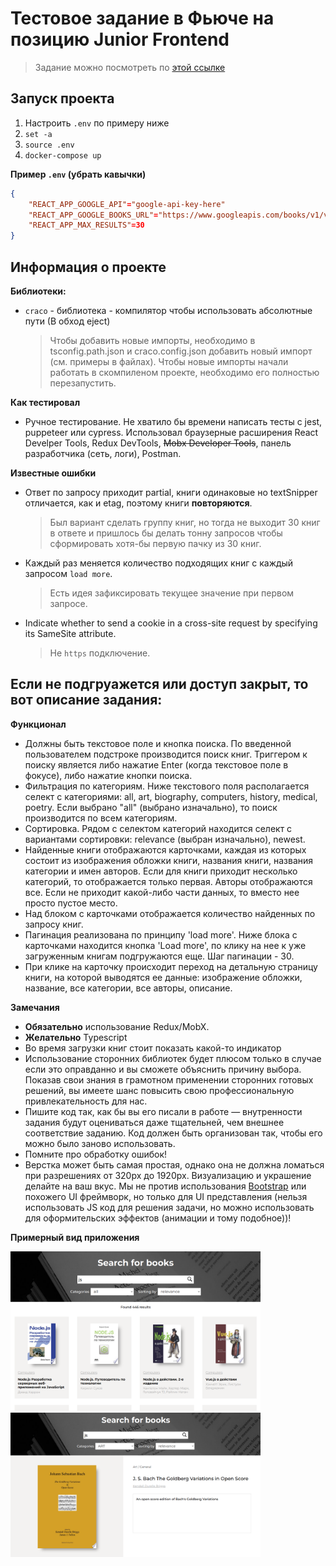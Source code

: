 # Тестовое задание в Фьюче на позицию Junior Frontend

> Задание можно посмотреть по [этой ссылке](https://github.com/fugr-ru/frontend-javascript-test-2/blob/main/README.md)

## Запуск проекта

1. Настроить `.env` по примеру ниже
2. `set -a`
3. `source .env`
4. `docker-compose up`

**Пример `.env` (убрать кавычки)**

```json
{
    "REACT_APP_GOOGLE_API"="google-api-key-here"
    "REACT_APP_GOOGLE_BOOKS_URL"="https://www.googleapis.com/books/v1/volumes"
    "REACT_APP_MAX_RESULTS"=30
}
```

## Информация о проекте

**Библиотеки:**

- `craco` - библиотека - компилятор чтобы использовать абсолютные пути (В обход eject)
  > Чтобы добавить новые импорты, необходимо в tsconfig.path.json и craco.config.json добавить новый импорт (см. примеры в файлах). Чтобы новые импорты начали работать в скомпиленом проекте, необходимо его полностью перезапустить.

**Как тестировал**

- Ручное тестирование. Не хватило бы времени написать тесты с jest, puppeteer или cypress. Использовал браузерные расширения React Develper Tools, Redux DevTools, ~~Mobx Developer Tools~~, панель разработчика (сеть, логи), Postman.

**Известные ошибки**

- Ответ по запросу приходит partial, книги одинаковые но textSnipper отличается, как и etag, поэтому книги **повторяются**.
  > Был вариант сделать группу книг, но тогда не выходит 30 книг в ответе и пришлось бы делать тонну запросов чтобы сформировать хотя-бы первую пачку из 30 книг.
- Каждый раз меняется количество подходящих книг с каждый запросом `load more`.
  > Есть идея зафиксировать текущее значение при первом запросе.
- Indicate whether to send a cookie in a cross-site request by specifying its SameSite attribute.
  > Не `https` подключение.

## Если не подгруажется или доступ закрыт, то вот описание задания:

**Функционал**

- Должны быть текстовое поле и кнопка поиска. По введенной пользователем подстроке производится поиск книг. Триггером к поиску является либо нажатие Enter (когда текстовое поле в фокусе), либо нажатие кнопки поиска.
- Фильтрация по категориям. Ниже текстового поля располагается селект с категориями: all, art, biography, computers, history, medical, poetry. Если выбрано "all" (выбрано изначально), то поиск производится по всем категориям.
- Сортировка. Рядом с селектом категорий находится селект с вариантами сортировки: relevance (выбран изначально), newest.
- Найденные книги отображаются карточками, каждая из которых состоит из изображения обложки книги, названия книги, названия категории и имен авторов. Если для книги приходит несколько категорий, то отображается только первая. Авторы отображаются все. Если не приходит какой-либо части данных, то вместо нее просто пустое место.
- Над блоком с карточками отображается количество найденных по запросу книг.
- Пагинация реализована по принципу 'load more'. Ниже блока с карточками находится кнопка 'Load more', по клику на нее к уже загруженным книгам подгружаются еще. Шаг пагинации - 30.
- При клике на карточку происходит переход на детальную страницу книги, на которой выводятся ее данные: изображение обложки, название, все категории, все авторы, описание.

**Замечания**

- **Обязательно** использование Redux/MobX.
- **Желательно** Typescript
- Во время загрузки книг стоит показать какой-то индикатор
- Использование сторонних библиотек будет плюсом только в случае если это оправданно и вы сможете объяснить причину выбора. Показав свои знания в грамотном применении сторонних готовых решений, вы имеете шанс повысить свою профессиональную привлекательность для нас.
- Пишите код так, как бы вы его писали в работе &mdash; внутренности задания будут оцениваться даже тщательней, чем внешнее соответствие заданию. Код должен быть организован так, чтобы его можно было заново использовать.
- Помните про обработку ошибок!
- Верстка может быть самая простая, однако она не должна ломаться при разрешениях от 320px до 1920px. Визуализацию и украшение делайте на ваш вкус. Мы не против использования [Bootstrap](http://getbootstrap.com/) или похожего UI фреймворк, но только для UI представления (нельзя использовать JS код для решения задачи, но можно использовать для оформительских эффектов (анимации и тому подобное))!

**Примерный вид приложения**

<img src="./src/resources/example1.png" width="400px"/> <img src="./src/resources/example2.png" width="400px"/>
